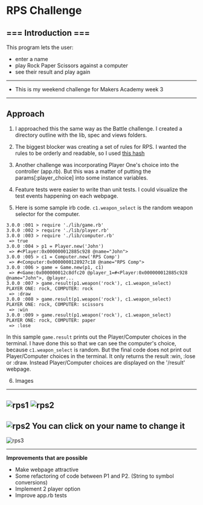 # RPS Challenge
=== Introduction ===
---------

This program lets the user:
- enter a name
- play Rock Paper Scissors against a computer 
- see their result and play again


----
- This is my weekend challenge for Makers Academy week 3
----
Approach
-------
1. I approached this the same way as the Battle challenge.  I created a directory outline with the lib, spec and views folders.

2. The biggest blocker was creating a set of rules for RPS.  I wanted the rules to be orderly and readable, so I used [this hash](https://stackoverflow.com/questions/10923486/hw-impossibility-create-a-rock-paper-scissors-program-in-ruby-without-using-c)

3. Another challenge was incorporating Player One's choice into the controller (app.rb).  But this was a matter of putting the params[:player_choice] into some instance variables.

4. Feature tests were easier to write than unit tests.  I could visualize the test events happening on each webpage.

5. Here is some sample irb code.  ```c1.weapon_select``` is the random weapon selector for the computer.

```
3.0.0 :001 > require './lib/game.rb'
3.0.0 :002 > require './lib/player.rb'
3.0.0 :003 > require './lib/computer.rb'
 => true
3.0.0 :004 > p1 = Player.new('John')
 => #<Player:0x000000012885c928 @name="John">
3.0.0 :005 > c1 = Computer.new('RPS Comp')
 => #<Computer:0x0000000128927c18 @name="RPS Comp">
3.0.0 :006 > game = Game.new(p1, c1)
 => #<Game:0x000000012c8dfc20 @player_1=#<Player:0x000000012885c928 @name="John">, @player...
3.0.0 :007 > game.result(p1.weapon('rock'), c1.weapon_select)
PLAYER ONE: rock, COMPUTER: rock
 => :draw
3.0.0 :008 > game.result(p1.weapon('rock'), c1.weapon_select)
PLAYER ONE: rock, COMPUTER: scissors
 => :win
3.0.0 :009 > game.result(p1.weapon('rock'), c1.weapon_select)
PLAYER ONE: rock, COMPUTER: paper
 => :lose
```
In this sample ```game.result``` prints out the Player/Computer choices in the terminal.  I have done this so that we can see the computer's choice, because ```c1.weapon_select``` is random.  But the final code does not print out Player/Computer choices in the terminal.  It only returns the result :win, :lose or :draw.  Instead Player/Computer choices are displayed on the '/result' webpage.

6. Images

----
![rps1](https://imgur.com/nDcrpg5m.png) ![rps2](https://imgur.com/80lK0UNm.png)
----
![rps2](https://imgur.com/80lK0UNm.png) You can click on your name to change it 
----
![rps3](https://imgur.com/pFyQ5kWm.png)

----

**Improvements that are possible**

* Make webpage attractive
* Some refactoring of code between P1 and P2.  (String to symbol conversions)
* Implement 2 player option 
* Improve app.rb tests
